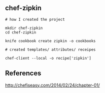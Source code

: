 chef-zipkin
--------------



```
# how I created the project
 
mkdir chef-zipkin
cd chef-zipkin
 
knife cookbook create zipkin -o cookbooks

# created templates/ attributes/ receipes

chef-client --local -o recipe['zipkin']

```

References
------------

http://chefiseasy.com/2014/02/24/chapter-01/
